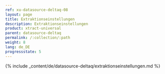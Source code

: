 ```yaml
---
ref: xu-datasource-deltaq-08
layout: page
title: Extraktionseinstellungen
description: Extraktionseinstellungen
product: xtract-universal
parent: datasource-deltaq
permalink: /:collection/:path
weight: 8
lang: de_DE
progressstate: 5
---
```


{% include _content/de/datasource-deltaq/extraktionseinstellungen.md %}
